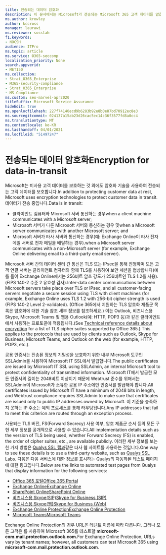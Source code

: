 ```yaml
---
title: 전송되는 데이터 암호화
description: 이 문서에서는 Microsoft가 전송되는 Microsoft 365 고객 데이터를 암호화하는 방법에 대한 간략한 설명을 제공합니다.
ms.author: krowley
author: kccross
manager: laurawi
ms.reviewer: sosstah
f1.keywords:
- NOCSH
audience: ITPro
ms.topic: article
ms.service: O365-seccomp
localization_priority: None
search.appverid:
- MET150
ms.collection:
- Strat_O365_Enterprise
- M365-security-compliance
- Strat_O365_Enterprise
- MS-Compliance
ms.custom: seo-marvel-apr2020
titleSuffix: Microsoft Service Assurance
hideEdit: true
ms.openlocfilehash: 227f74140ecd9b6283b92e8b0e87bd70912ec8e3
ms.sourcegitcommit: 024137a15ab23d26cac5ec14c36f3577fd8a0cc4
ms.translationtype: MT
ms.contentlocale: ko-KR
ms.lasthandoff: 04/01/2021
ms.locfileid: "51497247"
---
```

# <a name="encryption-for-data-in-transit"></a><span data-ttu-id="8d6a2-103">전송되는 데이터 암호화</span><span class="sxs-lookup"><span data-stu-id="8d6a2-103">Encryption for data-in-transit</span></span>

<span data-ttu-id="8d6a2-104">Microsoft는 미사용 고객 데이터를 보호하는 것 외에도 암호화 기술을 사용하여 전송되는 고객 데이터를 보호합니다.</span><span class="sxs-lookup"><span data-stu-id="8d6a2-104">In addition to protecting customer data at rest, Microsoft uses encryption technologies to protect customer data in transit.</span></span> <span data-ttu-id="8d6a2-105">데이터가 전송 중입니다.</span><span class="sxs-lookup"><span data-stu-id="8d6a2-105">Data is in transit:</span></span>

- <span data-ttu-id="8d6a2-106">클라이언트 컴퓨터와 Microsoft 서버 통신하는 경우</span><span class="sxs-lookup"><span data-stu-id="8d6a2-106">when a client machine communicates with a Microsoft server;</span></span>
- <span data-ttu-id="8d6a2-107">Microsoft 서버가 다른 Microsoft 서버와 통신하는 경우 및</span><span class="sxs-lookup"><span data-stu-id="8d6a2-107">when a Microsoft server communicates with another Microsoft server; and</span></span>
- <span data-ttu-id="8d6a2-108">Microsoft 서버가 타사 서버와 통신하는 경우(예: Exchange Online이 타사 전자 메일 서버로 전자 메일을 배달하는 경우).</span><span class="sxs-lookup"><span data-stu-id="8d6a2-108">when a Microsoft server communicates with a non-Microsoft server (for example, Exchange Online delivering email to a third-party email server).</span></span>

<span data-ttu-id="8d6a2-109">Microsoft 서버 간의 데이터 센터 간 통신은 TLS 또는 IPsec을 통해 진행하며 모든 고객 연결 서버는 클라이언트 컴퓨터와 함께 TLS를 사용하여 보안 세션을 협상합니다(예를 들어 Exchange Online에서는 256비트 암호 강도가 256비트인 TLS 1.2를 사용).(FIPS 140-2 수준 2 유효성 검사).</span><span class="sxs-lookup"><span data-stu-id="8d6a2-109">Inter-data center communications between Microsoft servers take place over TLS or IPsec, and all customer-facing servers negotiate a secure session using TLS with client machines (for example, Exchange Online uses TLS 1.2 with 256-bit cipher strength is used (FIPS 140-2 Level 2-validated).</span></span> <span data-ttu-id="8d6a2-110">(Office [](/microsoft-365/compliance/technical-reference-details-about-encryption) 365에서 지원하는 TLS 암호화 제품군 목록은 암호화에 대한 기술 참조 세부 정보를 참조하세요.) 이는 Outlook, 비즈니스용 Skype, Microsoft Teams 및 웹용 Outlook(예: HTTP, POP3 등)과 같은 클라이언트에서 사용하는 프로토콜에 적용됩니다.</span><span class="sxs-lookup"><span data-stu-id="8d6a2-110">(See [Technical reference details about encryption](/microsoft-365/compliance/technical-reference-details-about-encryption) for a list of TLS cipher suites supported by Office 365.) This applies to the protocols that are used by clients such as Outlook, Skype for Business, Microsoft Teams, and Outlook on the web (for example, HTTP, POP3, etc.).</span></span>

<span data-ttu-id="8d6a2-111">공용 인증서는 전송된 정보의 기밀성을 보호하기 위한 내부 Microsoft 도구인 SSLAdmin을 사용하여 Microsoft IT SSL에서 발급합니다.</span><span class="sxs-lookup"><span data-stu-id="8d6a2-111">The public certificates are issued by Microsoft IT SSL using SSLAdmin, an internal Microsoft tool to protect confidentiality of transmitted information.</span></span> <span data-ttu-id="8d6a2-112">Microsoft IT에서 발급한 모든 인증서의 길이는 2048비트 이상이기 때문에 Webtrust 준수를 위해서는 SSLAdmin이 Microsoft가 소유한 공용 IP 주소에만 인증서를 발급해야 합니다.</span><span class="sxs-lookup"><span data-stu-id="8d6a2-112">All certificates issued by Microsoft IT have a minimum of 2048 bits in length, and Webtrust compliance requires SSLAdmin to make sure that certificates are issued only to public IP addresses owned by Microsoft.</span></span> <span data-ttu-id="8d6a2-113">이 기준을 충족하지 못하는 IP 주소는 예외 프로세스를 통해 라우팅됩니다.</span><span class="sxs-lookup"><span data-stu-id="8d6a2-113">Any IP addresses that fail to meet this criterion are routed through an exception process.</span></span>

<span data-ttu-id="8d6a2-114">사용되는 TLS 버전, FS(Forward Secrecy) 사용 여부, 암호 제품군 순서 등의 모든 구현 세부 정보를 공개적으로 사용할 수 있습니다.</span><span class="sxs-lookup"><span data-stu-id="8d6a2-114">All implementation details such as the version of TLS being used, whether Forward Secrecy (FS) is enabled, the order of cipher suites, etc., are available publicly.</span></span> <span data-ttu-id="8d6a2-115">이러한 세부 정보를 보는 한 가지 방법은 [Qualys SSL 랩과](https://www.ssllabs.com)같은 타사 웹 사이트를 사용하는 것입니다.</span><span class="sxs-lookup"><span data-stu-id="8d6a2-115">One way to see these details is to use a third-party website, such as [Qualys SSL Labs](https://www.ssllabs.com).</span></span> <span data-ttu-id="8d6a2-116">다음은 다음 서비스에 대한 정보를 표시하는 Qualys의 자동화된 테스트 페이지에 대한 링크입니다.</span><span class="sxs-lookup"><span data-stu-id="8d6a2-116">Below are the links to automated test pages from Qualys that display information for the following services:</span></span>

- [<span data-ttu-id="8d6a2-117">Office 365 포털</span><span class="sxs-lookup"><span data-stu-id="8d6a2-117">Office 365 Portal</span></span>](https://www.ssllabs.com/ssltest/analyze.html?d=portal.office.com&hideResults=on)
- [<span data-ttu-id="8d6a2-118">Exchange Online</span><span class="sxs-lookup"><span data-stu-id="8d6a2-118">Exchange Online</span></span>](https://www.ssllabs.com/ssltest/analyze.html?d=outlook.office365.com&hideResults=on)
- [<span data-ttu-id="8d6a2-119">SharePoint Online</span><span class="sxs-lookup"><span data-stu-id="8d6a2-119">SharePoint Online</span></span>](https://www.ssllabs.com/ssltest/analyze.html?d=microsoft-my.sharepoint.com&hideResults=on)
- [<span data-ttu-id="8d6a2-120">비즈니스용 Skype(SIP)</span><span class="sxs-lookup"><span data-stu-id="8d6a2-120">Skype for Business (SIP)</span></span>](https://www.ssllabs.com/ssltest/analyze.html?d=sipdir.online.lync.com)
- [<span data-ttu-id="8d6a2-121">비즈니스용 Skype(웹)</span><span class="sxs-lookup"><span data-stu-id="8d6a2-121">Skype for Business (Web)</span></span>](https://www.ssllabs.com/ssltest/analyze.html?d=webdir.online.lync.com&hideResults=on)
- [<span data-ttu-id="8d6a2-122">Exchange Online Protection</span><span class="sxs-lookup"><span data-stu-id="8d6a2-122">Exchange Online Protection</span></span>](https://ssl-tools.net/mailservers/microsoft-com.mail.protection.outlook.com)
- [<span data-ttu-id="8d6a2-123">Microsoft Teams</span><span class="sxs-lookup"><span data-stu-id="8d6a2-123">Microsoft Teams</span></span>](https://www.ssllabs.com/ssltest/analyze.html?d=teams.microsoft.com&latest)

<span data-ttu-id="8d6a2-124">Exchange Online Protection의 경우 URL은 테넌트 이름에 따라 다릅니다. 그러나 모든 고객은 를 사용하여 Microsoft 365를 테스트할 **microsoft-com.mail.protection.outlook.com.**</span><span class="sxs-lookup"><span data-stu-id="8d6a2-124">For Exchange Online Protection, URLs vary by tenant names; however, all customers can test Microsoft 365 using **microsoft-com.mail.protection.outlook.com**.</span></span>
